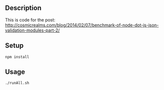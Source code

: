Description
-----------

This is code for the post: http://cosmicrealms.com/blog/2014/02/07/benchmark-of-node-dot-js-json-validation-modules-part-2/


Setup
-----

    npm install


Usage
-----

    ./runAll.sh
